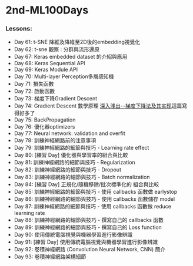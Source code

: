# 2nd-ML100Days

### Lessons:

- Day 61: t-SNE 降維及降維至2D後的embedding視覺化
- Day 62: t-sne 觀察 : 分群與流形還原
- Day 67: Keras embedded dataset 的介紹與應用
- Day 68: Keras Sequential API
- Day 69: Keras Module API
- Day 70: Multi-layer Perception多層感知機
- Day 71: 損失函數
- Day 72: 啟動函數
- Day 73: 梯度下降Gradient Descent
- Day 74: Gradient Descent 數學原理 [深入浅出--梯度下降法及其实现](https://www.jianshu.com/p/c7e642877b0e)這篇寫得好多了
- Day 75: BackPropagation
- Day 76: 優化器optimizers
- Day 77: Neural network: validation and overfit
- Day 78: 訓練神經網路前的注意事項
- Day 79: 訓練神經網路的細節與技巧 - Learning rate effect
- Day 80: [練習 Day] 優化器與學習率的組合與比較
- Day 81: 訓練神經網路的細節與技巧 - Regularization
- Day 82: 訓練神經網路的細節與技巧 - Dropout
- Day 83: 訓練神經網路的細節與技巧 - Batch normalization
- Day 84: [練習 Day] 正規化/隨機移除/批次標準化的 組合與比較
- Day 85: 訓練神經網路的細節與技巧 - 使用 callbacks 函數做 earlystop
- Day 86: 訓練神經網路的細節與技巧 - 使用 callbacks 函數儲存 model
- Day 87: 訓練神經網路的細節與技巧 - 使用 callbacks 函數做 reduce learning rate
- Day 88: 訓練神經網路的細節與技巧 - 撰寫自己的 callbacks 函數
- Day 89: 訓練神經網路的細節與技巧 - 撰寫自己的 Loss function
- Day 90: 使用傳統電腦視覺與機器學習進行影像辨識
- Day 91: [練習 Day] 使用傳統電腦視覺與機器學習進行影像辨識
- Day 92: 卷積神經網路 (Convolution Neural Network, CNN) 簡介
- Day 93: 卷積神經網路架構細節
